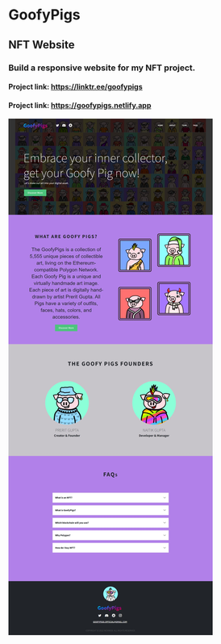 # GoofyPigs

## NFT Website

### Build a responsive website for my NFT project.

#### Project link: https://linktr.ee/goofypigs

#### Project link: https://goofypigs.netlify.app

![Alt Text](https://github.com/nick2498/nft-website/blob/main/img/website-preview.jpeg)

